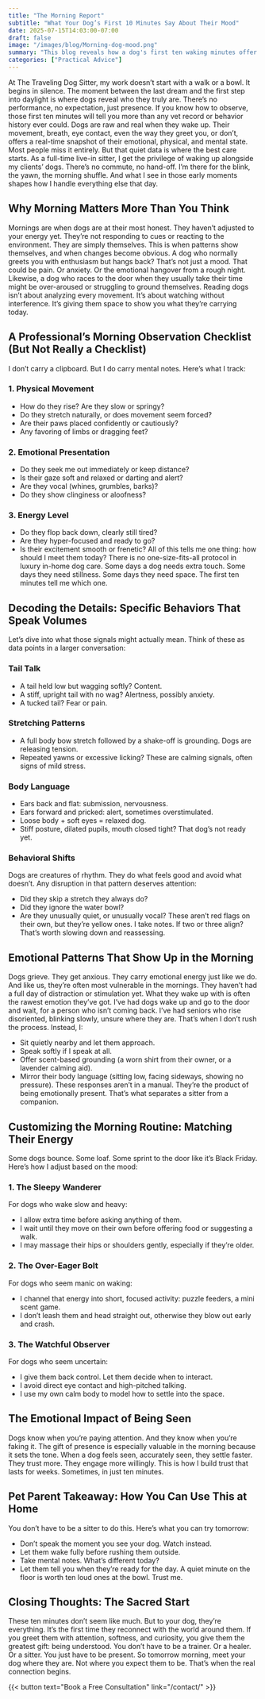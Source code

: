 ```yaml
---
title: "The Morning Report"
subtitle: "What Your Dog’s First 10 Minutes Say About Their Mood" 
date: 2025-07-15T14:03:00-07:00 
draft: false 
image: "/images/blog/Morning-dog-mood.png" 
summary: "This blog reveals how a dog's first ten waking minutes offer a powerful glimpse into their emotional and physical wellbeing—and how truly attuned, in-home companionship can turn silent signals into trust, healing, and meaningful care." 
categories: ["Practical Advice"]
---
```



At The Traveling Dog Sitter, my work doesn’t start with a walk or a bowl. It begins in silence. The moment between the last dream and the first step into daylight is where dogs reveal who they truly are. There’s no performance, no expectation, just presence. If you know how to observe, those first ten minutes will tell you more than any vet record or behavior history ever could.
Dogs are raw and real when they wake up. Their movement, breath, eye contact, even the way they greet you, or don’t, offers a real-time snapshot of their emotional, physical, and mental state. Most people miss it entirely. But that quiet data is where the best care starts.
As a full-time live-in sitter, I get the privilege of waking up alongside my clients’ dogs. There’s no commute, no hand-off. I’m there for the blink, the yawn, the morning shuffle. And what I see in those early moments shapes how I handle everything else that day.

## Why Morning Matters More Than You Think
Mornings are when dogs are at their most honest. They haven’t adjusted to your energy yet. They’re not responding to cues or reacting to the environment. They are simply themselves. This is when patterns show themselves, and when changes become obvious.
A dog who normally greets you with enthusiasm but hangs back? That’s not just a mood. That could be pain. Or anxiety. Or the emotional hangover from a rough night.
Likewise, a dog who races to the door when they usually take their time might be over-aroused or struggling to ground themselves.
Reading dogs isn’t about analyzing every movement. It’s about watching without interference. It’s giving them space to show you what they’re carrying today.

## A Professional’s Morning Observation Checklist (But Not Really a Checklist)
I don’t carry a clipboard. But I do carry mental notes. Here’s what I track:
### 1. Physical Movement
* How do they rise? Are they slow or springy?
* Do they stretch naturally, or does movement seem forced?
* Are their paws placed confidently or cautiously?
* Any favoring of limbs or dragging feet?
### 2. Emotional Presentation
* Do they seek me out immediately or keep distance?
* Is their gaze soft and relaxed or darting and alert?
* Are they vocal (whines, grumbles, barks)?
* Do they show clinginess or aloofness?
### 3. Energy Level
* Do they flop back down, clearly still tired?
* Are they hyper-focused and ready to go?
* Is their excitement smooth or frenetic?
All of this tells me one thing: how should I meet them today?
There is no one-size-fits-all protocol in luxury in-home dog care. Some days a dog needs extra touch. Some days they need stillness. Some days they need space. The first ten minutes tell me which one.

## Decoding the Details: Specific Behaviors That Speak Volumes
Let’s dive into what those signals might actually mean. Think of these as data points in a larger conversation:
### Tail Talk
* A tail held low but wagging softly? Content.
* A stiff, upright tail with no wag? Alertness, possibly anxiety.
* A tucked tail? Fear or pain.
### Stretching Patterns
* A full body bow stretch followed by a shake-off is grounding. Dogs are releasing tension.
* Repeated yawns or excessive licking? These are calming signals, often signs of mild stress.
### Body Language
* Ears back and flat: submission, nervousness.
* Ears forward and pricked: alert, sometimes overstimulated.
* Loose body + soft eyes = relaxed dog.
* Stiff posture, dilated pupils, mouth closed tight? That dog’s not ready yet.
### Behavioral Shifts
Dogs are creatures of rhythm. They do what feels good and avoid what doesn’t. Any disruption in that pattern deserves attention:
* Did they skip a stretch they always do?
* Did they ignore the water bowl?
* Are they unusually quiet, or unusually vocal?
These aren’t red flags on their own, but they’re yellow ones. I take notes. If two or three align? That’s worth slowing down and reassessing.

## Emotional Patterns That Show Up in the Morning
Dogs grieve. They get anxious. They carry emotional energy just like we do.
And like us, they’re often most vulnerable in the mornings. They haven’t had a full day of distraction or stimulation yet. What they wake up with is often the rawest emotion they’ve got.
I’ve had dogs wake up and go to the door and wait, for a person who isn’t coming back. I’ve had seniors who rise disoriented, blinking slowly, unsure where they are.
That’s when I don’t rush the process.
Instead, I:
* Sit quietly nearby and let them approach.
* Speak softly if I speak at all.
* Offer scent-based grounding (a worn shirt from their owner, or a lavender calming aid).
* Mirror their body language (sitting low, facing sideways, showing no pressure).
These responses aren’t in a manual. They’re the product of being emotionally present. That’s what separates a sitter from a companion.

## Customizing the Morning Routine: Matching Their Energy
Some dogs bounce. Some loaf. Some sprint to the door like it’s Black Friday.
Here’s how I adjust based on the mood:
### 1. The Sleepy Wanderer
For dogs who wake slow and heavy:
* I allow extra time before asking anything of them.
* I wait until they move on their own before offering food or suggesting a walk.
* I may massage their hips or shoulders gently, especially if they’re older.
### 2. The Over-Eager Bolt
For dogs who seem manic on waking:
* I channel that energy into short, focused activity: puzzle feeders, a mini scent game.
* I don’t leash them and head straight out, otherwise they blow out early and crash.
### 3. The Watchful Observer
For dogs who seem uncertain:
* I give them back control. Let them decide when to interact.
* I avoid direct eye contact and high-pitched talking.
* I use my own calm body to model how to settle into the space.

## The Emotional Impact of Being Seen
Dogs know when you’re paying attention. And they know when you’re faking it.
The gift of presence is especially valuable in the morning because it sets the tone. When a dog feels seen, accurately seen, they settle faster. They trust more. They engage more willingly.
This is how I build trust that lasts for weeks. Sometimes, in just ten minutes.

## Pet Parent Takeaway: How You Can Use This at Home
You don’t have to be a sitter to do this. Here’s what you can try tomorrow:
* Don’t speak the moment you see your dog. Watch instead.
* Let them wake fully before rushing them outside.
* Take mental notes. What’s different today?
* Let them tell you when they’re ready for the day.
A quiet minute on the floor is worth ten loud ones at the bowl. Trust me.

## Closing Thoughts: The Sacred Start
These ten minutes don’t seem like much. But to your dog, they’re everything. It’s the first time they reconnect with the world around them. If you greet them with attention, softness, and curiosity, you give them the greatest gift: being understood.
You don’t have to be a trainer. Or a healer. Or a sitter.
You just have to be present.
So tomorrow morning, meet your dog where they are.
Not where you expect them to be.
That’s when the real connection begins.


{{< button text="Book a Free Consultation" link="/contact/" >}}
